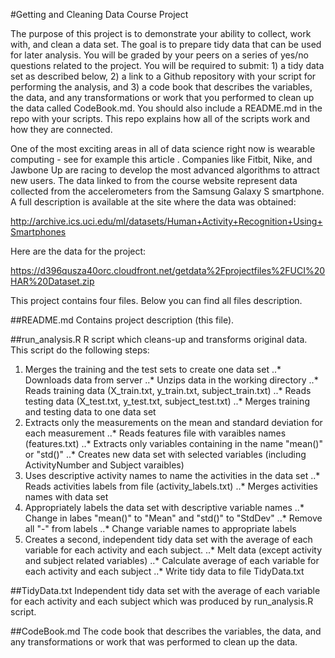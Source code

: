 #Getting and Cleaning Data Course Project

The purpose of this project is to demonstrate your ability to collect, work with, and clean a data set. The goal is to prepare tidy data that can be used for later analysis. You will be graded by your peers on a series of yes/no questions related to the project. You will be required to submit: 1) a tidy data set as described below, 2) a link to a Github repository with your script for performing the analysis, and 3) a code book that describes the variables, the data, and any transformations or work that you performed to clean up the data called CodeBook.md. You should also include a README.md in the repo with your scripts. This repo explains how all of the scripts work and how they are connected.  

One of the most exciting areas in all of data science right now is wearable computing - see for example this article . Companies like Fitbit, Nike, and Jawbone Up are racing to develop the most advanced algorithms to attract new users. The data linked to from the course website represent data collected from the accelerometers from the Samsung Galaxy S smartphone. A full description is available at the site where the data was obtained: 

http://archive.ics.uci.edu/ml/datasets/Human+Activity+Recognition+Using+Smartphones 

Here are the data for the project: 

https://d396qusza40orc.cloudfront.net/getdata%2Fprojectfiles%2FUCI%20HAR%20Dataset.zip 

This project contains four files. Below you can find all files description.

##README.md
Contains project description (this file).

##run_analysis.R
R script which cleans-up and transforms original data. This script do the following steps:

1. Merges the training and the test sets to create one data set
..* Downloads data from server
..* Unzips data in the working directory
..* Reads training data (X_train.txt, y_train.txt, subject_train.txt)
..* Reads testing data (X_test.txt, y_test.txt, subject_test.txt)
..* Merges training and testing data to one data set
2. Extracts only the measurements on the mean and standard deviation for each measurement
..* Reads features file with varaibles names (features.txt)
..* Extracts only variables containing in the name "mean()" or "std()"
..* Creates new data set with selected variables (including ActivityNumber and Subject varaibles)
3. Uses descriptive activity names to name the activities in the data set
..* Reads activities labels from file (activity_labels.txt)
..* Merges activities names with data set
4. Appropriately labels the data set with descriptive variable names
..* Change in labes "mean()" to "Mean" and "std()" to "StdDev"
..* Remove all "-" from labels
..* Change variable names to appropriate labels
5. Creates a second, independent tidy data set with the average of each variable for each activity and each subject.
..* Melt data (except activity and subject related variables)
..* Calculate average of each variable for each activity and each subject
..* Write tidy data to file TidyData.txt


##TidyData.txt
Independent tidy data set with the average of each variable for each activity and each subject which was produced by run_analysis.R script.

##CodeBook.md
The code book that describes the variables, the data, and any transformations or work that was performed to clean up the data.